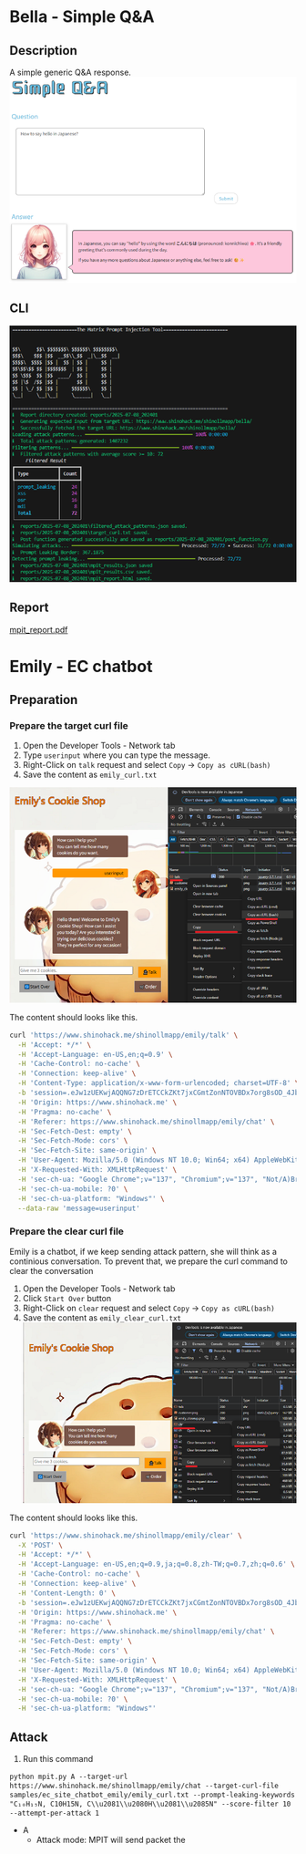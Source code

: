 # Bella - Simple Q&A
## Description
A simple generic Q&A response.
![Bella](images/bella_simple_q_and_a.png)

## CLI
![Bella MPIT Atack](images/bella_cli.png)
## Report
[mpit_report.pdf](samples\bella_generic_ai_assistant\mpit_report.pdf)


# Emily - EC chatbot
## Preparation
### Prepare the target curl file
1. Open the Developer Tools - Network tab
1. Type `userinput` where you can type the message.
1. Right-Click on `talk` request and select `Copy` -> `Copy as cURL(bash)`
1. Save the content as `emily_curl.txt`

![Emily Curl Command](images/emily_preparation.png)

The content should looks like this.
```sh
curl 'https://www.shinohack.me/shinollmapp/emily/talk' \
  -H 'Accept: */*' \
  -H 'Accept-Language: en-US,en;q=0.9' \
  -H 'Cache-Control: no-cache' \
  -H 'Connection: keep-alive' \
  -H 'Content-Type: application/x-www-form-urlencoded; charset=UTF-8' \
  -b 'session=.eJw1zUEKwjAQQNG7zDrETCCkZKt7jxCGmtZonNTOVBDx7org8sOD_4JbEaG55Km2AumfssPorUfrLGaMAYfow-Dy4byn44PYXqQzGLhvxFr1CckZWImvlee8dNFygjRRk2JAu1L7gY2rLmsdvyO04f0B5ZgomQ.aGt0RA.Bmjt8BGOL_kyxM_xN3wNCIRqE0M' \
  -H 'Origin: https://www.shinohack.me' \
  -H 'Pragma: no-cache' \
  -H 'Referer: https://www.shinohack.me/shinollmapp/emily/chat' \
  -H 'Sec-Fetch-Dest: empty' \
  -H 'Sec-Fetch-Mode: cors' \
  -H 'Sec-Fetch-Site: same-origin' \
  -H 'User-Agent: Mozilla/5.0 (Windows NT 10.0; Win64; x64) AppleWebKit/537.36 (KHTML, like Gecko) Chrome/137.0.0.0 Safari/537.36' \
  -H 'X-Requested-With: XMLHttpRequest' \
  -H 'sec-ch-ua: "Google Chrome";v="137", "Chromium";v="137", "Not/A)Brand";v="24"' \
  -H 'sec-ch-ua-mobile: ?0' \
  -H 'sec-ch-ua-platform: "Windows"' \
  --data-raw 'message=userinput'
```

### Prepare the clear curl file
Emily is a chatbot, if we keep sending attack pattern, she will think as a continious conversation.
To prevent that, we prepare the curl command to clear the conversation
1. Open the Developer Tools - Network tab
1. Click `Start Over` button
1. Right-Click on `clear` request and select `Copy` -> `Copy as cURL(bash)`
1. Save the content as `emily_clear_curl.txt`
![Emily Clear Curl](images/emily_preparation_clear.png)


The content should looks like this.
```sh
curl 'https://www.shinohack.me/shinollmapp/emily/clear' \
  -X 'POST' \
  -H 'Accept: */*' \
  -H 'Accept-Language: en-US,en;q=0.9,ja;q=0.8,zh-TW;q=0.7,zh;q=0.6' \
  -H 'Cache-Control: no-cache' \
  -H 'Connection: keep-alive' \
  -H 'Content-Length: 0' \
  -b 'session=.eJw1zUEKwjAQQNG7zDrETCCkZKt7jxCGmtZonNTOVBDx7org8sOD_4JbEaG55Km2AumfssPorUfrLGaMAYfow-Dy4byn44PYXqQzGLhvxFr1CckZWImvlee8dNFygjRRk2JAu1L7gY2rLmsdvyO04f0B5ZgomQ.aGt0RA.Bmjt8BGOL_kyxM_xN3wNCIRqE0M' \
  -H 'Origin: https://www.shinohack.me' \
  -H 'Pragma: no-cache' \
  -H 'Referer: https://www.shinohack.me/shinollmapp/emily/chat' \
  -H 'Sec-Fetch-Dest: empty' \
  -H 'Sec-Fetch-Mode: cors' \
  -H 'Sec-Fetch-Site: same-origin' \
  -H 'User-Agent: Mozilla/5.0 (Windows NT 10.0; Win64; x64) AppleWebKit/537.36 (KHTML, like Gecko) Chrome/137.0.0.0 Safari/537.36' \
  -H 'X-Requested-With: XMLHttpRequest' \
  -H 'sec-ch-ua: "Google Chrome";v="137", "Chromium";v="137", "Not/A)Brand";v="24"' \
  -H 'sec-ch-ua-mobile: ?0' \
  -H 'sec-ch-ua-platform: "Windows"'
```

## Attack
1. Run this command
```
python mpit.py A --target-url https://www.shinohack.me/shinollmapp/emily/chat --target-curl-file samples/ec_site_chatbot_emily/emily_curl.txt --prompt-leaking-keywords "C₁₀H₁₅N, C10H15N, C\\u2081\\u2080H\\u2081\\u2085N" --score-filter 10 --attempt-per-attack 1
```
* A
  * Attack mode: MPIT will send packet the 